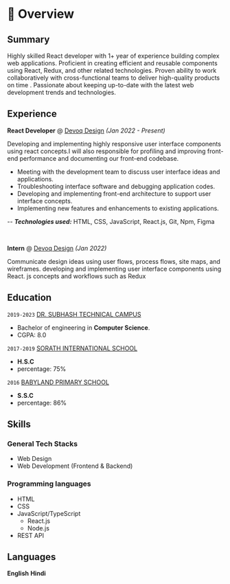 # 📖 Overview

## Summary

Highly skilled React developer with 1+ year of experience building complex web applications. Proficient in creating efficient and reusable components using React, Redux, and other related technologies. Proven ability to work collaboratively with cross-functional teams to deliver high-quality products on time . Passionate about keeping up-to-date with the latest web development trends and technologies.


## Experience

**React Developer** @ [Devoq Design](https://www.devoqdesign.com/) _(Jan 2022 - Present)_


Developing and implementing highly responsive user interface components using react concepts.I will also responsible for profiling and improving front-end performance and documenting our front-end codebase.
  - Meeting with the development team to discuss user interface ideas and applications.
  - Troubleshooting interface software and debugging application codes.
  - Developing and implementing front-end architecture to support user interface concepts.
  - Implementing new features and enhancements to existing applications.

-- _**Technologies used:**_ HTML, CSS, JavaScript, React.js, Git, Npm, Figma 

 &nbsp;


**Intern** @ [Devoq Design](https://www.devoqdesign.com/) _(Jan 2022)_

Communicate design ideas using user flows, process flows, site maps, and wireframes.
developing and implementing user interface components using React. js concepts and workflows such as Redux


## Education

`2019-2023` [DR. SUBHASH TECHNICAL CAMPUS](https://www-en.ntut.edu.tw/)
- Bachelor of engineering in **Computer Science**.
- CGPA: 8.0

`2017-2019` [SORATH INTERNATIONAL SCHOOL](https://en.ntnu.edu.tw/)
- **H.S.C** 
- percentage: 75%

`2016` [BABYLAND PRIMARY SCHOOL](https://www.fju.edu.tw/indexEN.jsp)
- **S.S.C**
- percentage: 86%


## Skills

### General Tech Stacks
- Web Design
- Web Development (Frontend & Backend)

### Programming languages
- HTML
- CSS
- JavaScript/TypeScript
  - React.js
  - Node.js
- REST API


## Languages
**English**
**Hindi**